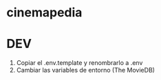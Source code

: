 # cinemapedia

# DEV

1. Copiar el .env.template y renombrarlo a .env
2. Cambiar las variables de entorno (The MovieDB)